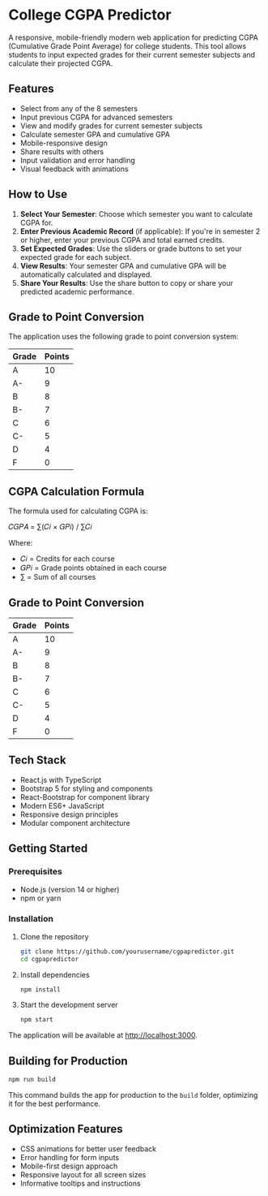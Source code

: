 # College CGPA Predictor

A responsive, mobile-friendly modern web application for predicting CGPA (Cumulative Grade Point Average) for college students. This tool allows students to input expected grades for their current semester subjects and calculate their projected CGPA.


## Features

- Select from any of the 8 semesters
- Input previous CGPA for advanced semesters
- View and modify grades for current semester subjects
- Calculate semester GPA and cumulative GPA
- Mobile-responsive design
- Share results with others
- Input validation and error handling
- Visual feedback with animations

## How to Use

1. **Select Your Semester**: Choose which semester you want to calculate CGPA for.
2. **Enter Previous Academic Record** (if applicable): If you're in semester 2 or higher, enter your previous CGPA and total earned credits.
3. **Set Expected Grades**: Use the sliders or grade buttons to set your expected grade for each subject.
4. **View Results**: Your semester GPA and cumulative GPA will be automatically calculated and displayed.
5. **Share Your Results**: Use the share button to copy or share your predicted academic performance.

## Grade to Point Conversion

The application uses the following grade to point conversion system:

| Grade | Points |
|-------|--------|
| A     | 10     |
| A-    | 9      |
| B     | 8      |
| B-    | 7      |
| C     | 6      |
| C-    | 5      |
| D     | 4      |
| F     | 0      |

## CGPA Calculation Formula

The formula used for calculating CGPA is:

𝐶𝐺𝑃𝐴 = ∑(𝐶𝑖 × 𝐺𝑃𝑖) / ∑𝐶𝑖

Where:
- 𝐶𝑖 = Credits for each course
- 𝐺𝑃𝑖 = Grade points obtained in each course
- ∑ = Sum of all courses

## Grade to Point Conversion

| Grade | Points |
|-------|--------|
| A     | 10     |
| A-    | 9      |
| B     | 8      |
| B-    | 7      |
| C     | 6      |
| C-    | 5      |
| D     | 4      |
| F     | 0      |

## Tech Stack

- React.js with TypeScript
- Bootstrap 5 for styling and components
- React-Bootstrap for component library
- Modern ES6+ JavaScript
- Responsive design principles
- Modular component architecture

## Getting Started

### Prerequisites

- Node.js (version 14 or higher)
- npm or yarn

### Installation

1. Clone the repository
   ```bash
   git clone https://github.com/yourusername/cgpapredictor.git
   cd cgpapredictor
   ```

2. Install dependencies
   ```bash
   npm install
   ```

3. Start the development server
   ```bash
   npm start
   ```

The application will be available at [http://localhost:3000](http://localhost:3000).

## Building for Production

```bash
npm run build
```

This command builds the app for production to the `build` folder, optimizing it for the best performance.

## Optimization Features

- CSS animations for better user feedback
- Error handling for form inputs
- Mobile-first design approach
- Responsive layout for all screen sizes
- Informative tooltips and instructions
